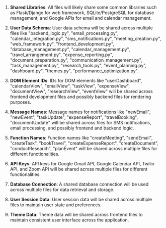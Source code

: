 1. **Shared Libraries**: All files will likely share some common libraries such as Flask/Django for web framework, SQLite/PostgreSQL for database management, and Google APIs for email and calendar management.

2. **User Data Schema**: User data schema will be shared across multiple files like "backend_logic.py", "email_processing.py", "calendar_integration.py", "sms_notifications.py", "meeting_creation.py", "web_framework.py", "frontend_development.py", "database_management.py", "calendar_management.py", "travel_arrangement.py", "expense_reporting.py", "document_preparation.py", "communication_management.py", "task_management.py", "research_tools.py", "event_planning.py", "dashboard.py", "themes.py", "performance_optimization.py".

3. **DOM Element IDs**: IDs for DOM elements like "userDashboard", "calendarView", "emailView", "taskView", "expenseView", "documentView", "researchView", "eventView" will be shared across frontend development files and possibly backend files for rendering purposes.

4. **Message Names**: Message names for notifications like "newEmail", "newEvent", "taskUpdate", "expenseReport", "travelBooking", "documentUpdate" will be shared across files for SMS notifications, email processing, and possibly frontend and backend logic.

5. **Function Names**: Function names like "createMeeting", "sendEmail", "createTask", "bookTravel", "createExpenseReport", "createDocument", "conductResearch", "planEvent" will be shared across multiple files for different functionalities. 

6. **API Keys**: API keys for Google Gmail API, Google Calendar API, Twilio API, and Zoom API will be shared across multiple files for different functionalities.

7. **Database Connection**: A shared database connection will be used across multiple files for data retrieval and storage.

8. **User Session Data**: User session data will be shared across multiple files to maintain user state and preferences. 

9. **Theme Data**: Theme data will be shared across frontend files to maintain consistent user interface across the application.